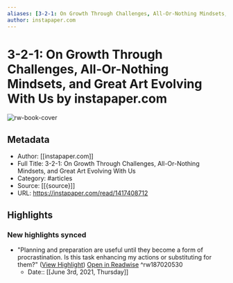 ```yaml
---
aliases: [3-2-1: On Growth Through Challenges, All-Or-Nothing Mindsets, and Great Art Evolving With Us, 3-2-1: On Growth Through Challenges, All-Or-Nothing Mindsets, and Great Art Evolving With Us]
author: instapaper.com
---
```

# 3-2-1: On Growth Through Challenges, All-Or-Nothing Mindsets, and Great Art Evolving With Us by instapaper.com

![rw-book-cover](https://readwise-assets.s3.amazonaws.com/static/images/article3.5c705a01b476.png)

## Metadata
- Author: [[instapaper.com]]
- Full Title: 3-2-1: On Growth Through Challenges, All-Or-Nothing Mindsets, and Great Art Evolving With Us
- Category: #articles
- Source: [[{source}]]
- URL: https://instapaper.com/read/1417408712

## Highlights
### New highlights synced
- "Planning and preparation are useful until they become a form of procrastination.
  Is this task enhancing my actions or substituting for them?" ([View Highlight](https://instapaper.com/read/1417408712/16575862)) [Open in Readwise](https://readwise.io/open/187020530) ^rw187020530
    - Date:: [[June 3rd, 2021, Thursday]]
